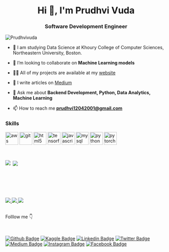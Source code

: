 <h1 align="center">Hi 👋, I'm Prudhvi Vuda</h1>
<h3 align="center">Software Development Engineer</h3>

<p align="left"> <img src="https://komarev.com/ghpvc/?username=Prudhvivuda" alt="Prudhvivuda" /> </p>

- 🔭 I am studying Data Science at Khoury College of Computer Sciences, Northeastern University, Boston.

- 👯 I’m looking to collaborate on **Machine Learning models**

- 👨‍💻 All of my projects are available at my [website](https://prudhvivuda.netlify.app)

- 📝 I write articles on [Medium](https://medium.com/@prudhvi12042001)

- 💬 Ask me about **Backend Development, Python, Data Analytics, Machine Learning**

- 📫 How to reach me **prudhvi12042001@gmail.com**


### Skills
<!-- BLOG-POST-LIST:START -->
<!-- BLOG-POST-LIST:END -->

<p align="left">
   <img src="https://devicons.github.io/devicon/devicon.git/icons/amazonwebservices/amazonwebservices-original-wordmark.svg" alt="aws" width="40" height="40"/> 
   <img src="https://www.vectorlogo.zone/logos/git-scm/git-scm-icon.svg" alt="git" width="40" height="40"/> 
   <img src="https://devicons.github.io/devicon/devicon.git/icons/html5/html5-original-wordmark.svg" alt="html5" width="40" height="40"/> 
   <img src="https://devicons.github.io/devicon/devicon.git/icons/java/java-original-wordmark.svg" alt="tensorflow" width="40" height="40"/> 
   <img src="https://devicons.github.io/devicon/devicon.git/icons/javascript/javascript-original.svg" alt="javascript" width="40" height="40"/> 
   <img src="https://devicons.github.io/devicon/devicon.git/icons/mysql/mysql-original-wordmark.svg" alt="mysql" width="40" height="40"/> 
   <img src="https://devicons.github.io/devicon/devicon.git/icons/python/python-original.svg" alt="python" width="40" height="40"/> 
   <img src="https://www.vectorlogo.zone/logos/pytorch/pytorch-icon.svg" alt="pytorch" width="40" height="40"/>
</p>
<br>
<p><img align="left" src="https://github-readme-stats.vercel.app/api/top-langs/?username=Prudhvivuda&theme=dark&hide_langs_below=1" /></p>
<p>&nbsp;<img align="center" src="https://github-readme-stats.vercel.app/api?username=Prudhvivuda&&show_icons=true&title_color=ffffff&icon_color=bb2acf&text_color=daf7dc&bg_color=151515" /></p>

<div> 
<br><br><br><br><br>
<a href=https://www.gsyay.com>
   <img src=https://img.shields.io/badge/Mentor-YAY!-brightgreen>
</a>
<a href=https://www.linkedin.com/company/technocolabs>
   <img src=https://img.shields.io/badge/Data_Science_Intern-Technocolabs-brightgreen>
</a>
<a href=https://www.skyfilabs.com>
   <img src=https://img.shields.io/badge/Student_Leader-Skyfi_Labs-brightgreen>
</a>
</div>

<div>
<br><p>Folllow me 👇</p><br>
</div>

[![Github Badge](https://img.shields.io/badge/Follow-blue?style=social&logo=Github&link=https://github.com/Prudhvivuda)](https://github.com/Prudhvivuda)
[![Kaggle Badge](https://img.shields.io/badge/-Prudhvi%20Vuda-blue?style=social&logo=Kaggle&link=https://kaggle.com/prudhvivuda)](https://kaggle.com/prudhvivuda)
[![Linkedin Badge](https://img.shields.io/badge/-Prudhvi%20Vuda-blue?style=social&logo=Linkedin&logoColor=blue&link=https://www.linkedin.com/in/prudhvi-vuda-650221191)](https://www.linkedin.com/in/prudhvi-vuda-650221191)
[![Twitter Badge](http://img.shields.io/badge/-@VudaPrudhvi-1ca0f1?style=social&logo=twitter&logoColor=blue&link=https://twitter.com/VudaPrudhvi)](https://twitter.com/VudaPrudhvi)
[![Medium Badge](https://img.shields.io/badge/@PrudhviVuda-blue?style=social&logo=Medium&link=https://medium.com/@prudhvi12042001)](https://medium.com/@prudhvi12042001) 
[![Instagram Badge](https://img.shields.io/badge/-Prudhvi%20vuda-blue?style=social&logo=Instagram&link=https://www.instagram.com/prudhvivuda)](https://www.instagram.com/prudhvivuda)
[![Facebook Badge](https://img.shields.io/badge/-Prudhvi%20Vuda-blue?style=social&logo=Facebook&link=https://m.facebook.com/profile.php?id=100009614312031)](https://m.facebook.com/profile.php?id=100009614312031)

